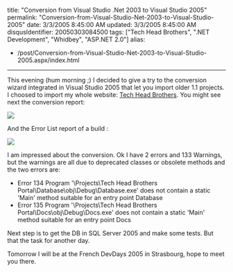 title: "Conversion from Visual Studio .Net 2003 to Visual Studio 2005"
permalink: "Conversion-from-Visual-Studio-Net-2003-to-Visual-Studio-2005"
date: 3/3/2005 8:45:00 AM
updated: 3/3/2005 8:45:00 AM
disqusIdentifier: 20050303084500
tags: ["Tech Head Brothers", ".NET Development", "Whidbey", "ASP.NET 2.0"]
alias:
 - /post/Conversion-from-Visual-Studio-Net-2003-to-Visual-Studio-2005.aspx/index.html
---
This evening (hum morning ;) I decided to give a try to the conversion 
wizard integrated in Visual Studio 2005 that let you import older 1.1 
projects.  
I choosed to import my whole website: [Tech Head Brothers](http://www.techheadbrothers.com "Tech Head Brothers"). You might 
see next the conversion report:  

<!-- more -->
![](http://membres.lycos.fr/lkempe//conversionreport.jpg)

And the Error List report of a build :

![](http://membres.lycos.fr/lkempe//Errorlist.jpg)

I am impressed about the conversion. Ok I have 2 errors and 133 Warnings, but 
the warnings are all due to deprecated classes or obsolete methods and the 
two errors are:

*   Error 134 Program '\Projects\Tech Head Brothers 
  Portal\Database\obj\Debug\Database.exe' does not contain a static 'Main' 
  method suitable for an entry point Database
*   Error 135 Program '\Projects\Tech Head Brothers 
  Portal\Docs\obj\Debug\Docs.exe' does not contain a static 'Main' method 
  suitable for an entry point Docs


Next step is to get the DB in SQL Server 2005 and make some tests. But that 
the task for another day.

Tomorrow I will be at the French DevDays 2005 in Strasbourg, hope to meet you 
there.
